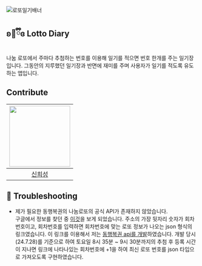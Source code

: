 ![로또일기배너](https://github.com/user-attachments/assets/20ded711-6844-4399-b69d-39697d3bc48d)


## ʚ🧸ྀིɞ Lotto Diary
나눔 로또에서 주마다 추첨하는 번호를 이용해 일기를 적으면 번호 한개를 주는 일기장입니다. 그동안의 지루했던 일기장과 반면에 재미를 주며 사용자가 일기를 적도록 유도하는 앱입니다.

## Contribute
|<img src="https://avatars.githubusercontent.com/u/128358820?v=4" width="160">|
|:-:|
|[신희성](https://github.com/huise0ng)|

## 🚵 Troubleshooting
- 제가 필요한 동행복권의 나눔로또의 공식 API가 존재하지 않았습니다. <br>
구글에서 정보를 찾던 중 [이것](https://www.dhlottery.co.kr/common.do?method=getLottoNumber&drwNo=1)을 보게 되었습니다. 주소의 가장 뒷자리 숫자가 회차 번호이고, 회차번호를 입력하면 회차번호에 맞는 로또 정보가 나오는 json 형식의 링크였습니다. 이 링크를 이용해서 저는 [동행복권 api를 개발](https://github.com/Lotto-Diary/Lotto_Diary_Backend/commit/32c2c156a12a4b83a6a7529bb0602fa464003a43)하였습니다. 개발 당시 (24.7.28)를 기준으로 하여 토요일 8시 35분 ~ 9시 30분까지의 추첨 후 등록 시간이 지나면 링크에 나타나있는 회차번호에 +1을 하여 최신 로또 번호를 json 타입으로 가져오도록 구현하였습니다. 
